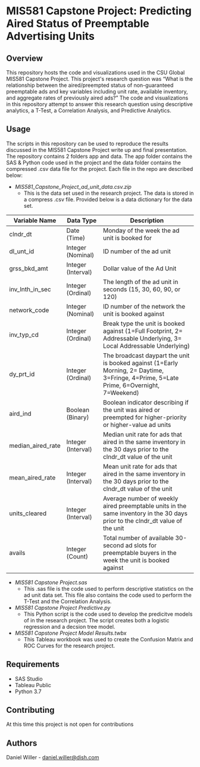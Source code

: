 # MIS581 Capstone Project: Predicting Aired Status of Preemptable Advertising Units

## Overview
This repository hosts the code and visualizations used in the CSU Global MIS581 Capstone Project. This project's research question was “What is the relationship between the aired/preempted status of non-guaranteed preemptable ads and key variables including unit rate, available inventory, and aggregate rates of previously aired ads?” The code and visualizations in this repository attempt to answer this research question using descriptive analytics, a T-Test, a Correlation Analysis, and Predictive Analytics. 

## Usage

The scripts in this repository can be used to reproduce the results discussed in the MIS581 Capstone Project write up and final presentation. The repository contains 2 folders app and data. The app folder contains the SAS & Python code used in the project and the data folder contains the compressed .csv data file for the project. Each file in the repo are described below:

* _MIS581_Capstone_Project_ad_unit_data.csv.zip_
  * This is the data set used in the research project. The data is stored in a compress .csv file. Provided below is a data dictionary for the data set. 

| Variable Name | Data Type | Description | 
|-|-|-|
| clndr_dt| Date (Time) | Monday of the week the ad unit is booked for  |  
| dl_unt_id | Integer (Nominal)  | ID number of the ad unit  |  
| grss_bkd_amt | Integer (Interval) | Dollar value of the Ad Unit |
| inv_lnth_in_sec | Integer (Ordinal)  | The length of the ad unit in seconds (15, 30, 60, 90, or 120) |
| network_code | Integer (Nominal)  | ID number of the network the unit is booked against |
| inv_typ_cd | Integer (Ordinal)  | Break type the unit is booked against (1=Full Footprint, 2= Addressable Underlying, 3= Local Addressable Underlying) |  
| dy_prt_id | Integer (Ordinal)  | The broadcast daypart the unit is booked against (1=Early Morning, 2= Daytime, 3=Fringe, 4=Prime, 5=Late Prime, 6=Overnight, 7=Weekend) | 
| aird_ind | Boolean (Binary)   | Boolean indicator describing if the unit was aired or preempted for higher-priority or higher-value ad units |
| median_aired_rate | Integer (Interval) | Median unit rate for ads that aired in the same inventory in the 30 days prior to the clndr_dt value of the unit |
| mean_aired_rate | Integer (Interval) | Mean unit rate for ads that aired in the same inventory in the 30 days prior to the clndr_dt value of the unit   |
| units_cleared	| Integer (Interval) | Average number of weekly aired preemptable units in the same inventory in the 30 days prior to the clndr_dt value of the unit | 
| avails | Integer (Count)  | Total number of available 30-second ad slots for preemptable buyers in the week the unit is booked against |

* _MIS581 Capstone Project.sas_
  * This .sas file is the code used to perform descriptive statistics on the ad unit data set. This file also contains the code used to perform the T-Test and the Correlation Analysis. 
* _MIS581 Capstone Project Predictive.py_
  * This Python script is the code used to develop the predicitve models of in the research project. The script creates both a logistic regression and a decsion tree model.
* _MIS581 Capstone Project Model Results.twbx_
  * This Tableau workbook was used to create the Confusion Matrix and ROC Curves for the research project. 

## Requirements

* SAS Studio
* Tableau Public
* Python 3.7

## Contributing

At this time this project is not open for contributions

## Authors

Daniel Willer - daniel.willer@dish.com

